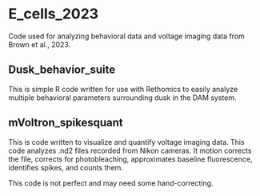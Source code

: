 # E_cells_2023
Code used for analyzing behavioral data and voltage imaging data from Brown et al., 2023.

## Dusk_behavior_suite

This is simple R code written for use with Rethomics to easily analyze multiple behavioral parameters surrounding dusk in the DAM system.

## mVoltron_spikesquant

This is code written to visualize and quantify voltage imaging data. This code analyzes .nd2 files recorded from Nikon cameras. 
It motion corrects the file, corrects for photobleaching, approximates baseline fluorescence, identifies spikes, and counts them.

This code is not perfect and may need some hand-correcting.
